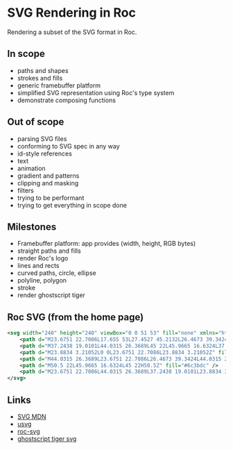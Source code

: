 # SVG Rendering in Roc

Rendering a subset of the SVG format in Roc.

## In scope
- paths and shapes
- strokes and fills
- generic framebuffer platform
- simplified SVG representation using Roc's type system
- demonstrate composing functions

## Out of scope
- parsing SVG files
- conforming to SVG spec in any way
- id-style references
- text
- animation
- gradient and patterns
- clipping and masking
- filters
- trying to be performant
- trying to get everything in scope done

## Milestones
- Framebuffer platform: app provides (width, height, RGB bytes)
- straight paths and fills
- render Roc's logo
- lines and rects
- curved paths, circle, ellipse
- polyline, polygon
- stroke
- render ghostscript tiger

## Roc SVG (from the home page)
```svg
<svg width="240" height="240" viewBox="0 0 51 53" fill="none" xmlns="http://www.w3.org/2000/svg">
    <path d="M23.6751 22.7086L17.655 53L27.4527 45.2132L26.4673 39.3424L23.6751 22.7086Z" fill="#6c3bdc" />
    <path d="M37.2438 19.0101L44.0315 26.3689L45 22L45.9665 16.6324L37.2438 19.0101Z" fill="#8a66de" />
    <path d="M23.8834 3.21052L0 0L23.6751 22.7086L23.8834 3.21052Z" fill="#8a66de" />
    <path d="M44.0315 26.3689L23.6751 22.7086L26.4673 39.3424L44.0315 26.3689Z" fill="#8a66de" />
    <path d="M50.5 22L45.9665 16.6324L45 22H50.5Z" fill="#6c3bdc" />
    <path d="M23.6751 22.7086L44.0315 26.3689L37.2438 19.0101L23.8834 3.21052L23.6751 22.7086Z" fill="#6c3bdc" />
</svg>
```

## Links
- [SVG MDN](https://developer.mozilla.org/en-US/docs/Web/SVG)
- [usvg](https://docs.rs/usvg/latest/usvg/index.html)
- [roc-svg](https://github.com/Hasnep/roc-svg/tree/main)
- [ghostscript tiger svg](https://commons.wikimedia.org/wiki/File:Ghostscript_Tiger.svg)
